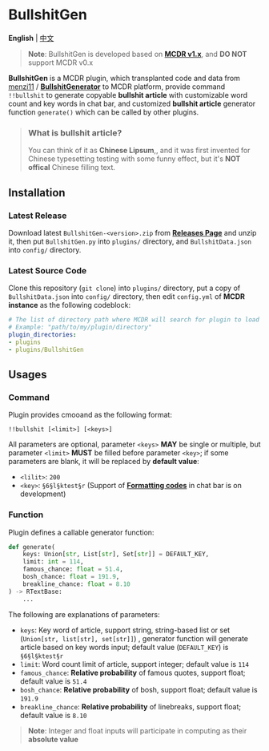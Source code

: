 # BullshitGen

**English** | [中文](README_cn.md)

> **Note**: BullshitGen is developed based on [**MCDR v1.x**](https://github.com/Fallen-Breath/MCDReforged), and **DO NOT** support MCDR v0.x

**BullshitGen** is a MCDR plugin, which transplanted code and data from [menzi11](https://github.com/menzi11) / [**BullshitGenerator**](https://github.com/menzi11/BullshitGenerator) to MCDR platform, provide command `!!bullshit` to generate copyable **bullshit article** with customizable word count and key words in chat bar, and customized **bullshit article** generator function `generate()` which can be called by other plugins.

> ### What is **bullshit article**?
> You can think of it as **Chinese Lipsum**,, and it was first invented for Chinese typesetting testing with some funny effect, but it's **NOT offical** Chinese filling text.

## Installation

### Latest Release

Download latest `BullshitGen-<version>.zip` from [**Releases Page**](https://github.com/Van-Involution/BullshitGen/releases) and unzip it, then put `BullshitGen.py` into `plugins/` directory, and `BullshitData.json` into `config/` directory.

### Latest Source Code

Clone this repository (`git clone`) into `plugins/` directory, put a copy of `BullshitData.json` into `config/` directory, then edit `config.yml` of **MCDR instance** as the following codeblock:

```YAML
# The list of directory path where MCDR will search for plugin to load
# Example: "path/to/my/plugin/directory"
plugin_directories:
- plugins
- plugins/BullshitGen
```

## Usages

### Command

Plugin provides cmooand as the following format:

```
!!bullshit [<limit>] [<keys>]
```

All parameters are optional, parameter `<keys>` **MAY** be single or multiple, but parameter `<limit>` **MUST** be filled before parameter `<key>`; if some parameters are blank, it will be replaced by **default value**:

- `<lilit>`: `200`
- `<key>`: `§6§l§ktest§r` (Support of [**Formatting codes**](https://minecraft.gamepedia.com/Formatting_codes) in chat bar is on development)

### Function

Plugin defines a callable generator function:

```Python
def generate(
    keys: Union[str, List[str], Set[str]] = DEFAULT_KEY,
    limit: int = 114,
    famous_chance: float = 51.4,
    bosh_chance: float = 191.9,
    breakline_chance: float = 8.10
) -> RTextBase:
    ...
```

The following are explanations of parameters:

- `keys`: Key word of article, support string, string-based list or set (`Union[str, list[str], set[str]]`) , generator function will generate article based on key words input; default value (`DEFAULT_KEY`) is `§6§l§ktest§r`
- `limit`: Word count limit of article, support integer; default value is `114`
- `famous_chance`: **Relative probability** of famous quotes, support float; default value is `51.4`
- `bosh_chance`: **Relative probability** of bosh, support float; default value is `191.9`
- `breakline_chance`: **Relative probability** of linebreaks, support float; default value is `8.10`

> **Note**: Integer and float inputs will participate in computing as their **absolute value**
